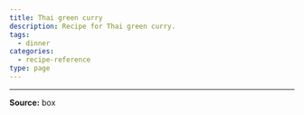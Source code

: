 ```yaml
---
title: Thai green curry
description: Recipe for Thai green curry.
tags:
  - dinner
categories:
  - recipe-reference
type: page
---
```


---

**Source:** box